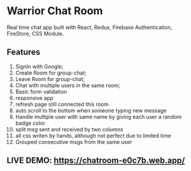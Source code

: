 # Warrior Chat Room

Real time chat app built with React, Redux, Firebase Authentication, FireStore, CSS Module.

## Features

1. SignIn with Google;
2. Create Room for group-chat;
3. Leave Room for group-chat;
4. Chat with multiple users in the same room;
5. Basic form validation
6. responsive app
7. refresh page still connected this room
8. auto scroll to the bottom when someone typing new message
9. Handle multiple user with same name by giving each user a random badge color
10. split msg sent and received by two columns
11. all css writen by hands, although not perfect due to limited time
12. Grouped consecutive msgs from the same user

## LIVE DEMO: https://chatroom-e0c7b.web.app/

